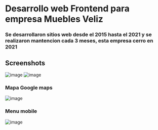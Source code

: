 # Desarrollo web Frontend para empresa Muebles Veliz
### Se desarrollaron sitios web desde el 2015 hasta el 2021 y se realizaron mantencion cada 3 meses, esta empresa cerro en 2021

## Screenshots

![image](https://github.com/gabrielveliz/MueblesVeliz2018/assets/24717811/07db1075-1d9d-4292-88b3-6b16968942e5)
![image](https://github.com/gabrielveliz/MueblesVeliz2018/assets/24717811/51803e37-0df1-497b-9988-a2203fcd1fa2)

### Mapa Google maps
![image](https://github.com/gabrielveliz/MueblesVeliz2018/assets/24717811/81074ba7-01b8-4205-a1d9-c75814e11a57)


### Menu mobile

![image](https://github.com/gabrielveliz/MueblesVeliz2018/assets/24717811/05a522c9-45ae-4916-bccb-b20197363f79)
